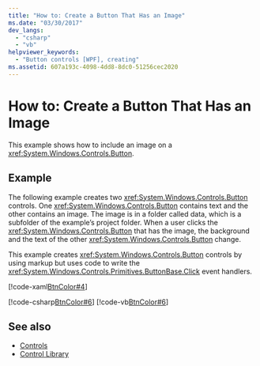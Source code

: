 ```yaml
---
title: "How to: Create a Button That Has an Image"
ms.date: "03/30/2017"
dev_langs: 
  - "csharp"
  - "vb"
helpviewer_keywords: 
  - "Button controls [WPF], creating"
ms.assetid: 607a193c-4098-4dd8-8dc0-51256cec2020
---
```

# How to: Create a Button That Has an Image
This example shows how to include an image on a <xref:System.Windows.Controls.Button>.  
  
## Example  
 The following example creates two <xref:System.Windows.Controls.Button> controls. One <xref:System.Windows.Controls.Button> contains text and the other contains an image. The image is in a folder called data, which is a subfolder of the example’s project folder. When a user clicks the <xref:System.Windows.Controls.Button> that has the image, the background and the text of the other <xref:System.Windows.Controls.Button> change.  
  
 This example creates <xref:System.Windows.Controls.Button> controls by using markup but uses code to write the <xref:System.Windows.Controls.Primitives.ButtonBase.Click> event handlers.  
  
 [!code-xaml[BtnColor#4](~/samples/snippets/csharp/VS_Snippets_Wpf/BtnColor/CSharp/Pane1.xaml#4)]  
  
 [!code-csharp[BtnColor#6](~/samples/snippets/csharp/VS_Snippets_Wpf/BtnColor/CSharp/Pane1.xaml.cs#6)]
 [!code-vb[BtnColor#6](~/samples/snippets/visualbasic/VS_Snippets_Wpf/BtnColor/VisualBasic/Pane1.xaml.vb#6)]  
  
## See also
- [Controls](index.md)
- [Control Library](control-library.md)
